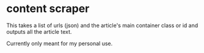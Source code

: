 # content scraper

This takes a list of urls (json) and the article's main container class or id and outputs all the article text.

Currently only meant for my personal use.
